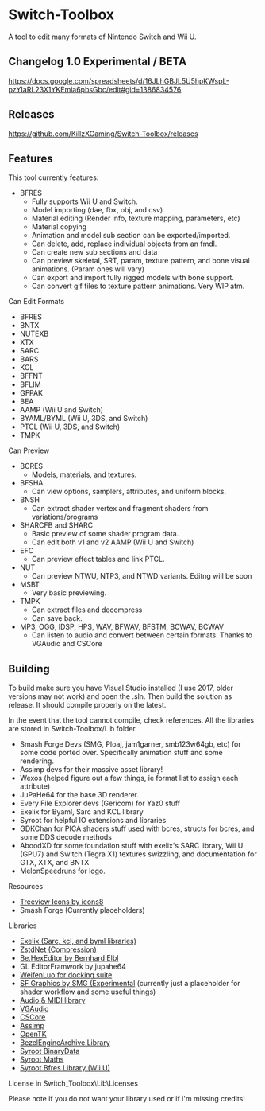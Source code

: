 # Switch-Toolbox
A tool to edit many formats of Nintendo Switch and Wii U. 

## Changelog 1.0 Experimental / BETA
https://docs.google.com/spreadsheets/d/16JLhGBJL5U5hpKWspL-pzYIaRL23X1YKEmia6pbsGbc/edit#gid=1386834576

## Releases
https://github.com/KillzXGaming/Switch-Toolbox/releases

## Features

This tool currently features:
- BFRES
   - Fully supports Wii U and Switch.
   - Model importing (dae, fbx, obj, and csv)
   - Material editing (Render info, texture mapping, parameters, etc)
   - Material copying
   - Animation and model sub section can be exported/imported.
   - Can delete, add, replace individual objects from an fmdl.
   - Can create new sub sections and data
   - Can preview skeletal, SRT, param, texture pattern, and bone visual animations. (Param ones will vary)
   - Can export and import fully rigged models with bone support.
   - Can convert gif files to texture pattern animations. Very WIP atm.
   
Can Edit Formats
- BFRES
- BNTX
- NUTEXB
- XTX
- SARC
- BARS
- KCL
- BFFNT
- BFLIM
- GFPAK
- BEA
- AAMP (Wii U and Switch)
- BYAML/BYML (Wii U, 3DS, and Switch)
- PTCL (Wii U, 3DS, and Switch)
- TMPK

Can Preview
- BCRES
   - Models, materials, and textures.
- BFSHA
   - Can view options, samplers, attributes, and uniform blocks.
- BNSH
   - Can extract shader vertex and fragment shaders from variations/programs
- SHARCFB and SHARC
   - Basic preview of some shader program data.
   - Can edit both v1 and v2 AAMP (Wii U and Switch)
- EFC
   - Can preview effect tables and link PTCL.
- NUT
   - Can preview NTWU, NTP3, and NTWD variants. Editng will be soon
- MSBT
   - Very basic previewing.
- TMPK
  - Can extract files and decompress
  - Can save back. 
- MP3, OGG, IDSP, HPS, WAV, BFWAV, BFSTM, BCWAV, BCWAV
  - Can listen to audio and convert between certain formats. Thanks to VGAudio and CSCore
	

   
## Building
To build make sure you have Visual Studio installed (I use 2017, older versions may not work) and open the .sln. Then build the solution as release. It should compile properly on the latest.

In the event that the tool cannot compile, check references. All the libraries are stored in Switch-Toolbox/Lib folder. 

- Smash Forge Devs (SMG, Ploaj,  jam1garner, smb123w64gb, etc) for some code ported over. Specifically animation stuff and some rendering.
- Assimp devs for their massive asset library!
- Wexos (helped figure out a few things, ie format list to assign each attribute)
- JuPaHe64 for the base 3D renderer.
- Every File Explorer devs (Gericom) for Yaz0 stuff
- Exelix for Byaml, Sarc and KCL library
- Syroot for helpful IO extensions and libraries
- GDKChan for PICA shaders stuff used with bcres, structs for bcres, and some DDS decode methods
- AboodXD for some foundation stuff with exelix's SARC library, Wii U (GPU7) and Switch (Tegra X1) textures swizzling, and documentation for GTX, XTX, and BNTX
- MelonSpeedruns for logo.

Resources
- [Treeview Icons by icons8](https://icons8.com/)
- Smash Forge (Currently placeholders)

Libraries
- [Exelix (Sarc, kcl, and byml libraries)](https://github.com/exelix11/EditorCore/tree/master/FileFormatPlugins)
- [ZstdNet (Compression)](https://github.com/skbkontur/ZstdNet)
- [Be.HexEditor by Bernhard Elbl](https://sourceforge.net/projects/hexbox/)
- GL EditorFramwork by jupahe64
- [WeifenLuo for docking suite](http://dockpanelsuite.com/)
- [SF Graphics by SMG (Experimental](https://github.com/ScanMountGoat/SFGraphics) (currently just a placeholder for shader workflow and some useful things)
- [Audio & MIDI library](https://github.com/naudio/NAudio)
- [VGAudio](https://github.com/Thealexbarney/VGAudio)
- [CSCore](https://github.com/filoe/cscore)
- [Assimp](https://bitbucket.org/Starnick/assimpnet/src/master/)
- [OpenTK](https://github.com/opentk/opentk)
- [BezelEngineArchive Library](https://github.com/KillzXGaming/BEA-Library-Editor)
- [Syroot BinaryData](https://gitlab.com/Syroot/BinaryData)
- [Syroot Maths](https://gitlab.com/Syroot/Maths)
- [Syroot Bfres Library (Wii U)](https://gitlab.com/Syroot/NintenTools.Bfres)

License
 in Switch_Toolbox\Lib\Licenses
 
 Please note if you do not want your library used or if i'm missing credits! 
